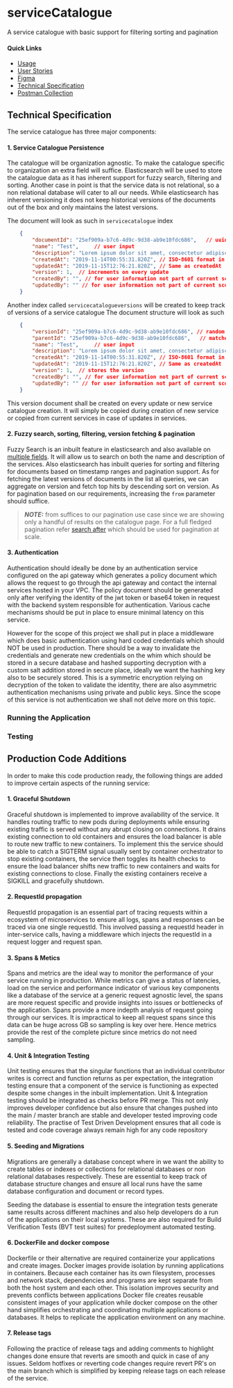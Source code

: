 # serviceCatalogue
A service catalogue with basic support for filtering sorting and pagination

#### **Quick Links**

- [Usage](#running-the-application)
- [User Stories](https://docs.google.com/document/d/1mSUxHGgqKK7xKgIBs9irV_5po_tuqZrHvSRJZ6LhzrU/edit)
- [Figma](https://www.figma.com/design/zeaWiePnc3OCe34I4oZbzN/Service-Card-List?node-id=0-1&t=dnxSHj6txsZ4x4Is-0)
- [Technical Specification](#technical-specification)
- [Postman Collection]()


## Technical Specification
The service catalogue has three major components:

#### 1. Service Catalogue Persistence
The catalogue will be organization agnostic. To make the catalogue specific to organization an extra field will suffice. Elasticsearch will be used to store the catalogue data as it has inherent support for fuzzy search, filtering and sorting. Another case in point is that the service data is not relational, so a non relational database will cater to all our needs. While elasticsearch has inherent versioning it does not keep historical versions of the documents out of the box and only maintains the latest versions.

The document will look as such in `servicecatalogue` index
```json
    {
        "documentId": "25ef909a-b7c6-4d9c-9d38-ab9e10fdc686",   // uuid auto-generated 
        "name": "Test",     // user input
        "description": "Lorem ipsum dolor sit amet, consectetur adipiscing elit", // user input
        "createdAt": "2019-11-14T00:55:31.820Z", // ISO-8601 format in UTC to avoid timezone issues
        "updatedAt": "2019-11-15T12:76:21.820Z", // Same as createdAt
        "version": 1,  // increments on every update
        "createdBy": "", // for user information not part of current scope
        "updatedBy": "" // for user information not part of current scope
    }
```

<!-- A custom versioning strategy will be used to enable fetching of historical version. An extra field version will be added to the document and stores in the same index. Updates will simple create a copy of the document with updated fields and version. Since this is a service catalogue versions of a document is not expected to be large but for large volumes of versioned documents, we can consider moving older versions to a different index to optimize performance. -->
Another index called `servicecatalogueversions` will be created to keep track of versions of a service catalogue
The document structure will look as such
```json
    {
        "versionId": "25ef909a-b7c6-4d9c-9d38-ab9e10fdc686", // random uuid identifier for this document
        "parentId": "25ef909a-b7c6-4d9c-9d38-ab9e10fdc686",   // matches the document in service catalogue above
        "name": "Test",     // user input
        "description": "Lorem ipsum dolor sit amet, consectetur adipiscing elit", // user input
        "createdAt": "2019-11-14T00:55:31.820Z", // ISO-8601 format in UTC to avoid timezone issues
        "updatedAt": "2019-11-15T12:76:21.820Z", // Same as createdAt
        "version": 1,  // stores the version
        "createdBy": "", // for user information not part of current scope
        "updatedBy": "" // for user information not part of current scope
    }
```

This version document shall be created on every update or new service catalogue creation. It will simply be copied during creation of new service or copied from current services in case of updates in services.

#### 2. Fuzzy search, sorting, filtering, version fetching & pagination
Fuzzy Search is an inbuilt feature in elasticsearch and also available on [multiple fields](https://www.elastic.co/guide/en/elasticsearch/guide/current/fuzzy-match-query.html). It will allow us to search on both the name and description of the services. 
Also elasticsearch has inbuilt queries for sorting and filtering for documents based on timestamp ranges and pagination support.
As for fetching the latest versions of documents in the list all queries, we can aggregate on version and fetch top hits by 
descending sort on version.
As for pagination based on our requirements, increasing the `from` parameter should suffice.

> **_NOTE:_**  from suffices to our pagination use case since we are showing only a handful of results on the catalogue page. For a full fledged pagination refer [search after](https://www.elastic.co/guide/en/elasticsearch/reference/current/paginate-search-results.html#search-after) which should be used for pagination at scale.

#### 3. Authentication 

Authentication should ideally be done by an authentication service configured on the api gateway which generates a policy document which allows the request to go through the api gateway and contact the internal services hosted in your VPC. The policy document should be generated only after verifying the identity of the jwt token or base64 token in request with the backend system responsible for authentication. Various cache mechanisms should be put in place to ensure minimal latency on this service.

However for the scope of this project we shall put in place a middleware which does basic authentication using hard coded credentials which should NOT be used in production. There should be a way to invalidate the credentials and generate new credentials on the whim which should be stored in a secure database and hashed supporting decryption with a custom salt addition stored in secure place, ideally we want the hashing key also to be securely stored. This is a symmetric encryption relying on decryption of the token to validate the identity, there are also asymmetric authentication mechanisms using private and public keys. Since the scope of this service is not authentication we shall not delve more on this topic.


### Running the Application

### Testing

## Production Code Additions
In order to make this code production ready, the following things are added to improve certain aspects of the running service:

#### 1. Graceful Shutdown
Graceful shutdown is implemented to improve availability of the service. It handles routing traffic to new pods during deployments while ensuring existing traffic is served without any abrupt closing on connections. It drains existing connection to old containers and ensures the load balancer is able to route new traffic to new containers. To implement this the service should be able to catch a SIGTERM signal usually sent by container orchestrator to stop existing containers, the service then toggles its health checks to ensure the load balancer shifts new traffic to new containers and waits for existing connections to close. Finally the existing containers receive a SIGKILL and gracefully shutdown.

#### 2. RequestId propagation
RequestId propagation is an essential part of tracing requests within a ecosystem of microservices to ensure all logs, spans and responses can be traced via one single requestId. This involved passing a requestId header in inter-service calls, having a middleware which injects the requestId in a request logger and request span.

#### 3. Spans & Metics
Spans and metrics are the ideal way to monitor the performance of your service running in production. While metrics can give a status of latencies, load on the service and performance indicator of various key components like a database of the service at a generic request agnostic level, the spans are more request specific and provide insights into issues or bottlenecks of the application. Spans provide a more indepth analysis of request going through our services.
It is impractical to keep all request spans since this data can be huge across GB so sampling is key over here. Hence metrics provide the rest of the complete picture since metrics do not need sampling.

#### 4. Unit & Integration Testing
Unit testing ensures that the singular functions that an individual contributor writes is correct and function returns as per expectation, the integration testing ensure that a component of the service is functioning as expected despite some changes in the inbuilt implementation. 
Unit & Integration testing should be integrated as checks before PR merge. This not only improves developer confidence but also ensure that changes pushed into the main / master branch are stable and developer tested improving code reliability.
The practise of Test Driven Development ensures that all code is tested and code coverage always remain high for any code repository

#### 5. Seeding and Migrations

Migrations are generally a database concept where in we want the ability to create tables or indexes or collections for relational databases or non relational databases respectively. These are essential to keep track of database structure changes and ensure all local runs have the same database configuration and document or record types.

Seeding the database is essential to ensure the integration tests generate same results across different machines and also help developers do a run of the applications on their local systems. These are also required for Build Verification Tests (BVT test suites) for predeployment automated testing.

#### 6. DockerFile and docker compose
Dockerfile or their alternative are required containerize your applications and create images. Docker images provide isolation by running applications in containers. Because each container has its own filesystem, processes and network stack, dependencies and programs are kept separate from both the host system and each other. This isolation improves security and prevents conflicts between applications
Docker file creates reusable consistent images of your application while docker compose on the other hand simplifies orchestrating and coordinating multiple applications or databases. It helps to replicate the application environment on any machine.

#### 7. Release tags
Following the practice of release tags and adding comments to highlight changes done ensure that reverts are smooth and quick in case of any issues. Seldom hotfixes or reverting code changes require revert PR's on the main branch which is simplified by keeping release tags on each release of the service. 